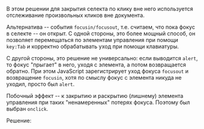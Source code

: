 В этом решении для закрытия селекта по клику вне него используется отслеживание произвольных кликов вне документа.

Альтернатива -- события `focusin/focusout`, т.е. считаем, что пока фокус в селекте -- он открыт. С одной стороны, это более мощный способ, он позволяет перемещаться по элементам управления при помощи `key:Tab` и корректно обрабатывать уход при помощи клавиатуры.

С другой стороны, это решение не универсально: если выводится `alert`, то фокус "прыгает" в него, уходя с элемента, а потом возвращается обратно. При этом JavaScript зарегистрирует уход фокуса `focusout` и возвращение `focusin`, хотя по смыслу фокус с элемента никуда не уходил, просто был `alert`.

Побочный эффект --  к закрытию и раскрытию (лишнему) элемента управления при таких "ненамеренных" потерях фокуса. Поэтому был выбран `onclick`.

Решение: